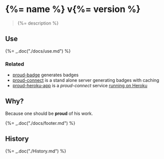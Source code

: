 # {%= name %} v{%= version %}

> {%= description %}

## Use

{%= _.doc("./docs/use.md") %}

### Related

* [proud-badge](https://github.com/bahmutov/proud-badge) generates badges
* [proud-connect](https://github.com/bahmutov/proud-connect) is a stand alone
server generating badges with caching
* [proud-heroku-app](https://github.com/bahmutov/proud-heroku-app) is
a *proud-connect* service [running on Heroku](http://proud.herokuapp.com/)

## Why?

Because one should be **proud** of his work.

{%= _.doc("./docs/footer.md") %}

## History

{%= _.doc("./History.md") %}
